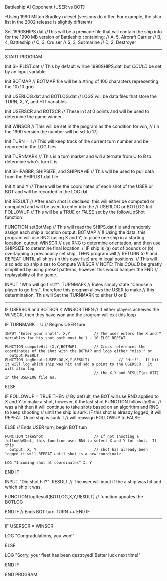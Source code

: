 Battleship AI Opponent (USER vs BOT):

-Using 1990 Milton Bradley ruleset (versions do differ.  For example, the ship list in the 2002 release is slightly different)


Set 1990SHIPS.dat   //This will be a premade file that will contain the ship info for the 1990 MB version of Battleship containing:
                    //              A, 5, Aircraft Carrier
                    //              B, 4, Battleship
                    //              C, 3, Cruiser
                    //              S, 3, Submarine
                    //              D, 2, Destroyer
                    
--------------------------------------------------------------------------------------------------------------------------------------

START PROGRAM

Init SHIPLIST.dat                           // This by default will be 1990SHIPS.dat, but *COULD* be set by an input variable

Init BOTMAP                                 // BOTMAP file will be a string of 100 characters representing the 10x10 grid

Init USERLOG.dat and BOTLOG.dat             // LOGS will be data files that store the TURN, X, Y, and HIT variables 

Init USERSCR and BOTSCR                     // These init at 0 points and will be used to determine the game winner
                                    
Init WINSCR                                 // This will be set in the program as the condition for win,
                                            //    (in the 1990 version the number will be set to 17)
                                    
Init TURN = 1                               // This will keep track of the current turn number and be recorded in the LOG files

Init TURNMARK                               // This is a turn marker and will alternate from U to B to determine who's turn it is

Init SHIPABBR, SHIPSIZE, and SHIPNAME       // This will be used to pull data from the SHIPLIST.dat file 

Init X and Y                                // These will be the coordinates of each shot of the USER or BOT and will be recorded in the LOG.dat

Init RESULT                                 // After each shot is declared, this will either be computed or computed and will be used to enter into the
                                            //    USERLOG or BOTLOG
Init FOLLOWUP                               // This will be a TRUE or FALSE set by the followUpShot function            
                                       

FUNCTION setBotMap                          // This will read the SHIPS.dat file and randomly assign each ship a location
  output: BOTMAP                            //    !! Using the data, this program will use RNG (using X and Y) to place one ship in a starting location,
  output: WINSCR                            //    use RNG to determine orientation, and then use SHIPSIZE to determine final location.
                                            //    IF ship is (a) out of bounds or (b) overlapping a previaously set ship, THEN program will
                                            //    RETURN to !! and REPEAT UNTIL all ships (in this case five) are in legal positions. 
                                            // This will also add up ship sizes to Compute WINSCR
                                            // NOTE: This *COULD* be greatly simplified by using preset patterns, however this would hamper the 
END                                         //    replayability of the game.

INPUT "Who will go first?": TURNMARK        // Rules simply state "Choose a player to go first", therefore this program allows the USER to make
                                            //    this determination.  This will Set the TURNMARK to either U or B
                                            
----------------------------------------------------------------------------------------------------------------------------------------------------------------                                            
                                            
IF USERSCR and BOTSCR < WINSCR THEN        // If either players acheives the WINSCR, then they have won and the program will exit this loop

  
  IF TURNMARK = U     // Begins USER turn
  
    INPUT "Enter your shot!": X,Y           // The user enters the X and Y variables for his shot both must be 1 - 10 ELSE REPEAT
    
    FUNCTION computeHit (X,Y,BOTMAP)        // Cross references the coordinates of the shot with the BOTMAP and logs either "miss!" or 
      output:RESULT
    FUNCTION logResult(USERLOG,X,Y,RESULT)             // "Hit!".  If hit it will log which ship was hit and add a point to the USERSCR.  It will also log 
                                            // the X,Y and RESULT(as HIT) in the USERLOG file as.
  ELSE   
 
  
  IF FOLLOWUP = TRUE THEN                   // By default, the BOT will use RND applied to X and Y to make a shot, however, if the last shot
     FUNCTION followUpShot                  //   was a hit then it will continue to take shots based on an algorithm and RNG to keep shooting
                                            //   until the ship is sunk.  IF this shot is already logged, it will REPEAT.  Once ship is sunk it
                                            //   will reassign FOLLOWUP to FALSE
  
  ELSE          // Ends USER turn, begin BOT turn
  
  
    FUNCTION takeShot                       // If not shooting a followUpShot, this function uses RNG to select X and Y for shot.  If this
      output: X, Y                          // shot has already been logged it will REPEAT until shot is a new coordinate
      
    LOG "Incoming shot at coordinates" X, Y
  END IF                                       
  
  INPUT "Did shot hit?": RESULT             // The user will input if the a ship was hit and which ship it was.
  
    
  FUNCTION logResult(BOTLOG,X,Y,RESULT)    //  function updates the BOTLOG  
  
  END IF         //  Ends BOT turn
  TURN ++
END IF      
                                            
  
------------------------------------------------------------------------------------------------------------------------------------------------------------

IF USERSCR = WINSCR 

  LOG "Congradulations, you won!"

ELSE

  LOG "Sorry, your fleet has been destroyed!  Better luck next time!"

END IF

END PROGRAM
